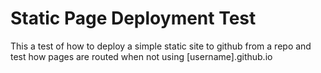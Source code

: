 # Static Page Deployment Test
This a test of how to deploy a simple static site to github from a repo and test how pages are routed when not using [username].github.io